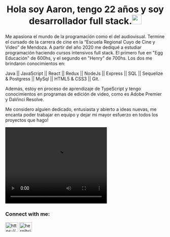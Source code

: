 <h1 align="center">Hola soy Aaron, tengo 22 años y soy desarrollador full stack.<img src="https://raw.githubusercontent.com/verma-anushka/verma-anushka/master/gifs/wave.gif" width="30px"></h1>
<h3 align="center"></h3>

Me apasiona el mundo de la programación como el del audiovisual. Termine el cursado de la carrera de cine en la “Escuela Regional Cuyo de Cine y Video” de Mendoza. A partir del año 2020 me dediqué a estudiar programación haciendo cursos intensivos full stack. El primero fue en "Egg Educación" de 600hs, y el segundo en "Henry" de 700hs.
Los dos me brindaron conocimientos en:

Java || JavaScript || React || Redux || NodeJs || Express || SQL || Sequelize & Postgress || MySql || HTML5 & CSS3 || Git.

Además, estoy en proceso de aprendizaje de TypeScript y tengo conocimientos en
programas de edición de video, como es Adobe Premier y DaVinci Resolve.

Me considero alguien dedicado, entusiasta y abierto a ideas nuevas, me encanta poder trabajar en equipo y dejar mi mayor esfuerzo en todos los proyectos que hago!

<video width="320" height="240" controls>
  <source src="https://discord.com/channels/763084001064779856/763084003707322393/783707218444288030" type="video/mp4">
</video>


<p align="left">
<h3 align="left">Connect with me:</h3>
<a href="https://www.linkedin.com/in/aaronbortnic/" target="blank"><img align="center" src="https://cdn.jsdelivr.net/npm/simple-icons@3.0.1/icons/linkedin.svg" alt="https://www.linkedin.com/in/aaronbortnic/" height="30" width="40" /></a>
<a href="https://instagram.com/aaronbortnic" target="blank"><img align="center" src="https://cdn.jsdelivr.net/npm/simple-icons@3.0.1/icons/instagram.svg" alt="hernibritos" height="30" width="40" /></a>
</p>




 
